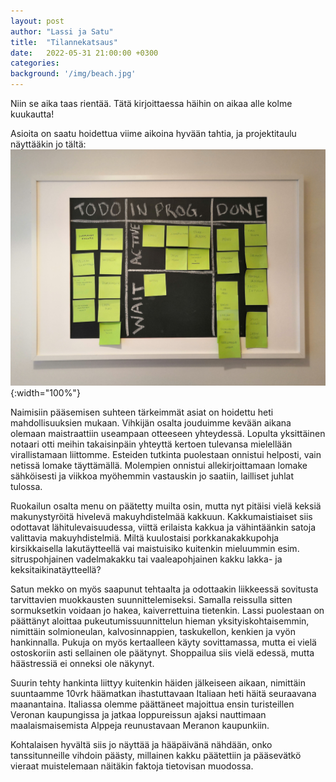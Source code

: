 ```yaml
---
layout: post
author: "Lassi ja Satu"
title:  "Tilannekatsaus"
date:   2022-05-31 21:00:00 +0300
categories:
background: '/img/beach.jpg'
---
```


Niin se aika taas rientää. Tätä kirjoittaessa häihin on aikaa alle kolme kuukautta!

Asioita on saatu hoidettua viime aikoina hyvään tahtia, ja projektitaulu näyttääkin jo tältä:
![projektitaulu](/assets/projektitaulu.jpg){:width="100%"}

Naimisiin pääsemisen suhteen tärkeimmät asiat on hoidettu heti mahdollisuuksien mukaan. Vihkijän osalta jouduimme kevään aikana olemaan maistraattiin useampaan otteeseen yhteydessä. Lopulta yksittäinen notaari otti meihin takaisinpäin yhteyttä kertoen tulevansa mielellään virallistamaan liittomme. Esteiden tutkinta puolestaan onnistui helposti, vain netissä lomake täyttämällä. Molempien onnistui allekirjoittamaan lomake sähköisesti ja viikkoa myöhemmin vastauskin jo saatiin, lailliset juhlat tulossa.

Ruokailun osalta menu on päätetty muilta osin, mutta nyt pitäisi vielä keksiä makunystyröitä hivelevä makuyhdistelmää kakkuun. Kakkumaistiaiset siis odottavat lähitulevaisuudessa, viittä erilaista kakkua ja vähintäänkin satoja valittavia makuyhdistelmiä. Miltä kuulostaisi porkkanakakkupohja kirsikkaisella lakutäytteellä vai maistuisiko kuitenkin mieluummin esim. sitruspohjainen vadelmakakku tai vaaleapohjainen kakku lakka- ja keksitaikinatäytteellä?

Satun mekko on myös saapunut tehtaalta ja odottaakin liikkeessä sovitusta tarvittavien muokkausten suunnittelemiseksi. Samalla reissulla sitten sormuksetkin voidaan jo hakea, kaiverrettuina tietenkin. Lassi puolestaan on päättänyt aloittaa pukeutumissuunnittelun hieman yksityiskohtaisemmin, nimittäin solmioneulan, kalvosinnappien, taskukellon, kenkien ja vyön hankinnalla. Pukuja on myös kertaalleen käyty sovittamassa, mutta ei vielä ostoskoriin asti sellainen ole päätynyt. Shoppailua siis vielä edessä, mutta häästressiä ei onneksi ole näkynyt.

Suurin tehty hankinta liittyy kuitenkin häiden jälkeiseen aikaan, nimittäin suuntaamme 10vrk häämatkan ihastuttavaan Italiaan heti häitä seuraavana maanantaina. Italiassa olemme päättäneet majoittua ensin turisteillen Veronan kaupungissa ja jatkaa loppureissun ajaksi nauttimaan maalaismaisemista Alppeja reunustavaan Meranon kaupunkiin.

Kohtalaisen hyvältä siis jo näyttää ja hääpäivänä nähdään, onko tanssitunneille vihdoin päästy, millainen kakku päätettiin ja pääsevätkö vieraat muistelemaan näitäkin faktoja tietovisan muodossa.